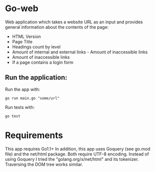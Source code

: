 # Go-web 

Web application which takes a website URL as an input and provides general information about the contents of the page:
- HTML Version
- Page Title
- Headings count by level
- Amount of internal and external links - Amount of inaccessible links
- Amount of inaccessible links
- If a page contains a login form


## Run the application: 
Run the app with: 
```
go run main.go "some/url"
```

Run tests with:
``` 
go test
```

# Requirements
This app requires Go1.1+ 
In addition, this app uses Goquery (see go.mod file) and the net/html package. Both require UTF-8 encoding. 
Instead of using Goquery I tried the "golang.org/x/net/html" and its tokenizer. Traversing the DOM tree works similar. 

